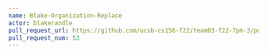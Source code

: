 ```yaml
---
name: Blake-Organization-Replace
actor: blakerandle
pull_request_url: https://github.com/ucsb-cs156-f22/team03-f22-7pm-3/pull/53
pull_request_num: 53
---
```

